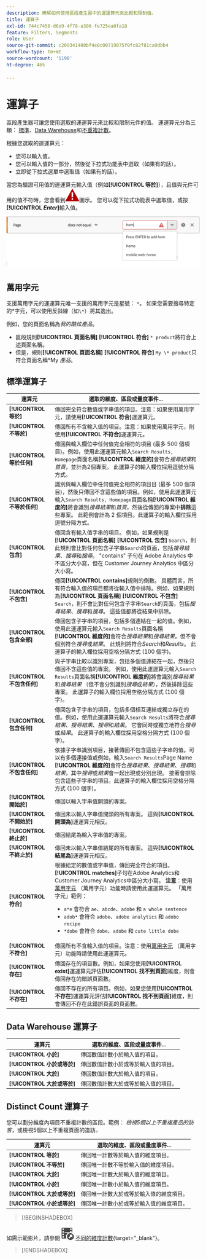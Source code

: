```yaml
---
description: 瞭解如何使用區段產生器中的運運算元來比較和限制值。
title: 運算子
exl-id: 744c7450-d6e9-4f78-a306-fe725ea0fa18
feature: Filters, Segments
role: User
source-git-commit: c209341400bf4e0c00719075f0fc82f81ca9dbb4
workflow-type: tm+mt
source-wordcount: '1190'
ht-degree: 46%

---
```


# 運算子

區段產生器可讓您使用選取的運運算元來比較和限制元件的值。 運運算元分為三類： [標準](#standard-operators)、[Data Warehouse](#data-warehouse-operators)和[不重複計數](#distinct-count-operators)。

根據您選取的運運算元：

* 您可以輸入值。
* 您可以輸入值的一部分，然後從下拉式功能表中選取（如果有的話）。
* 立即從下拉式選單中選取值（如果有的話）。

當您為驗證可用值的運運算元輸入值（例如&#x200B;**[!UICONTROL 等於]**），且值與元件可用的值不符時，您會看到![AlertRed](/help/assets/icons/AlertRed.svg)圖示。 您可以從下拉式功能表中選取值，或按&#x200B;**[!UICONTROL _Enter_]**&#x200B;輸入值。

![區段等於](assets/segment-operator-equals.png)

## 萬用字元

支援萬用字元的運運算元唯一支援的萬用字元是星號： `*`。 如果您需要搜尋特定的&#42;字元，可以使用反斜線（如`\*`）將其逸出。

例如，您的頁面名稱為&#x200B;*我的酷炫產品*。

* 區段規則&#x200B;**[!UICONTROL 頁面名稱]** **[!UICONTROL 符合]** `* product`將符合上述頁面名稱。
* 但是，規則&#x200B;**[!UICONTROL 頁面名稱]** **[!UICONTROL 符合]** `My \* product`只符合頁面名稱&#x200B;*My *產品*。

## 標準運算子

| 運算元 | 選取的維度、區段或量度事件... |
|--- |--- |
| **[!UICONTROL 等於]** | 傳回完全符合數值或字串值的項目。注意：如果使用萬用字元，請使用&#x200B;**[!UICONTROL 符合]**&#x200B;運運算元。 |
| **[!UICONTROL 不等於]** | 傳回所有不含輸入值的項目。注意：如果使用萬用字元，則使用&#x200B;**[!UICONTROL 不符合]**&#x200B;運運算元。 |
| **[!UICONTROL 等於任何]** | 傳回與輸入欄位中任何值完全相符的項目 (最多 500 個項目)。例如，使用此運運算元輸入`Search Results, Homepage`頁面名稱&#x200B;**[!UICONTROL 維度的]**&#x200B;會符合&#x200B;*搜尋結果*&#x200B;和&#x200B;*首頁*，並計為2個專案。 此運算子的輸入欄位採用逗號分隔方式。 |
| **[!UICONTROL 不等於任何]** | 識別與輸入欄位中任何值完全相符的項目目 (最多 500 個項目)，然後只傳回不含這些值的項目。例如，使用此運運算元輸入`Search Results, Homepage`頁面名稱&#x200B;**[!UICONTROL 維度的]**&#x200B;將會識別&#x200B;*搜尋結果*&#x200B;和&#x200B;*首頁*，然後從傳回的專案中&#x200B;**排除**&#x200B;這些專案。 此範例會計為 2 個項目。此運算子的輸入欄位採用逗號分隔方式。 |
| **[!UICONTROL 包含]** | 傳回含有輸入值字串的項目。 例如，如果規則是&#x200B;**[!UICONTROL 頁面名稱]** **[!UICONTROL 包含]** `Search`，則此規則會比對任何包含子字串`Search`的頁面，包括&#x200B;*搜尋結果*、*搜尋*&#x200B;和&#x200B;*搜尋*。 &quot;contains&quot; 子句在 Adobe Analytics 中不區分大小寫，但在 Customer Journey Analytics 中區分大小寫。 |
| **[!UICONTROL 不包含]** | 傳回&#x200B;**[!UICONTROL contains]**&#x200B;規則的倒數。 具體而言，所有符合輸入值的項目都將從輸入值中排除。例如，如果規則為&#x200B;**[!UICONTROL 頁面名稱]** **[!UICONTROL 不包含]** `Search`，則不會比對任何包含子字串`Search`的頁面，包括&#x200B;*搜尋結果*、*搜尋*&#x200B;和&#x200B;*搜尋*。 這些值都將從結果中排除。 |
| **[!UICONTROL 包含全部]** | 傳回包含子字串的項目，包括多個連結在一起的值。例如，使用此運運算元輸入`Search Results`頁面名稱&#x200B;**[!UICONTROL 維度的]**&#x200B;會符合&#x200B;*搜尋結果*&#x200B;和&#x200B;*搜尋結果*，但不會個別符合&#x200B;*搜尋*&#x200B;或&#x200B;*結果*。 此規則將符合&#x200B;*Search*&#x200B;和&#x200B;*Results*。 此運算子的輸入欄位採用空格分隔方式 (100 個字)。 |
| **[!UICONTROL 不包含任何]** | 與子字串比較以識別專案，包括多個值連結在一起，然後只傳回不含這些值的專案。 例如，使用此運運算元輸入`Search Results`頁面名稱&#x200B;**[!UICONTROL 維度的]**&#x200B;將會識別&#x200B;*搜尋結果*&#x200B;和&#x200B;*搜尋結果* （但不會分別識別&#x200B;*搜尋*&#x200B;或&#x200B;*結果*），然後排除這些專案。 此運算子的輸入欄位採用空格分隔方式 (100 個字)。 |
| **[!UICONTROL 包含任何]** | 傳回包含子字串的項目，包括多個相互連結或獨立存在的值。例如，使用此運運算元輸入`Search Results`將符合&#x200B;*搜尋結果*、*搜尋結果*、*搜尋*&#x200B;和&#x200B;*結果*。 它會同時或獨立地符合&#x200B;*搜尋*&#x200B;或&#x200B;*結果*。 此運算子的輸入欄位採用空格分隔方式 (100 個字)。 |
| **[!UICONTROL 不包含任何]** | 依據子字串識別項目，接著傳回不包含這些子字串的值。可以有多個連接值或例如，輸入`Search Results`Page Name **[!UICONTROL 維度的]**&#x200B;會符合&#x200B;*搜尋結果*、*搜尋結果*、*搜尋*&#x200B;和&#x200B;*結果*，其中&#x200B;*搜尋*&#x200B;或&#x200B;*結果*&#x200B;會一起出現或分別出現。 接著會排除包含這些子字串的項目。此運算子的輸入欄位採用空格分隔方式 (100 個字)。 |
| **[!UICONTROL 開始於]** | 傳回以輸入字串值開頭的專案。 |
| **[!UICONTROL 不開始於]** | 傳回未以輸入字串值開頭的所有專案。 這與&#x200B;**[!UICONTROL 開頭為]**&#x200B;運運算元相反。 |
| **[!UICONTROL 終止於]** | 傳回結尾為輸入字串值的專案。 |
| **[!UICONTROL 不終止於]** | 傳回未以輸入字串值結尾的所有專案。 這與&#x200B;**[!UICONTROL 結尾為]**&#x200B;運運算元相反。 |
| **[!UICONTROL 符合]** | 根據給定的數值或字串值，傳回完全符合的項目。**[!UICONTROL matches]**&#x200B;子句在Adobe Analytics和Customer Journey Analytics中區分大小寫。 **注意**：使用[萬用字元](#wildcards) （萬用字元）功能時請使用此運運算元。 「萬用字元」範例：<ul><li>`a*e` 會符合 `ae`、`abcde`、`adobe` 和 `a whole sentence`</li><li>`adob*` 會符合 `adobe`、`adobe analytics` 和 `adobo recipe`</li><li>`*dobe` 會符合 `dobe`、`adobe` 和 `cute little dobe`</li></ul> |
| **[!UICONTROL 不符合]** | 傳回所有不含輸入值的項目。注意：使用[萬用字元](#wildcards) （萬用字元）功能時請使用此運運算元。 |
| **[!UICONTROL 存在]** | 傳回存在的項目數。例如，如果您使用&#x200B;**[!UICONTROL exist]**&#x200B;運運算元評估&#x200B;**[!UICONTROL 找不到頁面]**&#x200B;維度，則會傳回存在的錯誤頁面數。 |
| **[!UICONTROL 不存在]** | 傳回不存在的所有項目。例如，如果您使用&#x200B;**[!UICONTROL 不存在]**&#x200B;運運算元評估&#x200B;**[!UICONTROL 找不到頁面]**&#x200B;維度，則會傳回不存在此錯誤頁面的頁面數。 |

## Data Warehouse 運算子

| 運算元 | 選取的維度、區段或量度事件... |
| --- | --- |
| **[!UICONTROL 小於]** | 傳回數值計數小於輸入值的項目。 |
| **[!UICONTROL 小於或等於]** | 傳回數值計數小於或等於輸入值的項目。 |
| **[!UICONTROL 大於]** | 傳回數值計數大於輸入值的項目。 |
| **[!UICONTROL 大於或等於]** | 傳回數值計數大於或等於輸入值的項目。 |

## Distinct Count 運算子

您可以劃分維度內項目不重複計數的區段。範例： *檢視5個以上不重複產品的訪客*，或檢視5個以上不重複頁面的造訪&#x200B;*。*

| 運算元 | 選取的維度、區段或量度事件... |
| --- | --- |
| **[!UICONTROL 等於]** | 傳回唯一計數等於輸入值的維度項目。 |
| **[!UICONTROL 不等於]** | 傳回唯一計數不等於輸入值的維度項目。 |
| **[!UICONTROL 大於]** | 傳回唯一計數大於輸入值的維度項目。 |
| **[!UICONTROL 小於]** | 傳回唯一計數小於輸入值的維度項目。 |
| **[!UICONTROL 大於或等於]** | 傳回唯一計數大於或等於輸入值的維度項目。 |
| **[!UICONTROL 小於或等於]** | 傳回唯一計數小於或等於輸入值的維度項目。 |


>[!BEGINSHADEBOX]

如需示範影片，請參閱![VideoCheckedOut](/help/assets/icons/VideoCheckedOut.svg) [不同的維度計數](https://video.tv.adobe.com/v/27257?quality=12&learn=on){target="_blank"}。

>[!ENDSHADEBOX]
